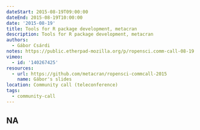```yaml
---
dateStart: 2015-08-19T09:00:00
dateEnd: 2015-08-19T10:00:00
date: '2015-08-19'
title: Tools for R package development, metacran
description: Tools for R package development, metacran
authors: 
  - Gábor Csárdi
notes: https://public.etherpad-mozilla.org/p/ropensci.comm-call-08-19
vimeo:
  - id: '140267425'
resources:
  - url: https://github.com/metacran/ropensci-commcall-2015
    name: Gábor's slides
location: Community call (teleconference)
tags:
  - community-call
---
```

NA
---
